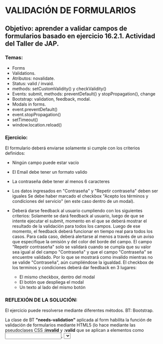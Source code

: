 # VALIDACIÓN DE FORMULARIOS

## Objetivo: aprender a validar campos de formularios basado en ejercicio 16.2.1. Actividad del Taller de JAP.
### Temas: 
- Forms
- Validations.
- Atributos: novalidate.
- Status: valid / invaid.
- methods: setCustomValidity() y checkValidity()
- Events: submit, methods: preventDefault() y stopPropagation(), change
- Bootstrap: validation, feedback, modal.
- Modals in forms.
- event.preventDefault() 
- event.stopPropagation()
- setTimeout()
- window.location.reload()

### Ejercicio:
El formulario deberá enviarse solamente si cumple con los criterios definidos:

- Ningún campo puede estar vacío
- El Email debe tener un formato valido
- La contraseña debe tener al menos 6 caracteres
- Los datos ingresados en "Contraseña" y "Repetir contraseña" deben ser iguales
Se debe haber marcado el checkbox "Acepto los términos y condiciones del servicio" (en este caso dentro de un modal).

- Deberá darse feedback al usuario cumpliendo con los siguientes criterios:
Solamente se dará feedback al usuario, luego de que se intente ejecutar el submit, momento en el que se deberá mostrar el resultado de la validación para todos los campos.
Luego de ese momento, el feedback deberá funcionar en tiempo real para todos los casos.
Para cada caso, deberá alertarse al menos a través de un aviso que especifique la omisión y del color del borde del campo.
El campo "Repetir contraseña" solo se validará cuando se cumpla que su valor sea igual al del campo "Contraseña" y que el campo "Contraseña" se encuentre validado. Por lo que se mostrará como invalido mientras no se valide "Contraseña", aún cumpliéndose la igualdad.
El checkbox de los terminos y condiciones deberá dar feedback en 3 lugares:
  - El mismo checkbox, dentro del modal
  - El botón que despliega el modal
  - Un texto al lado del mismo botón

 ### REFLEXIÓN DE LA SOLUCIÓN:

El ejercicio puede resolverse mediante diferentes métodos.
BT: Bootstrap.

La clase de BT **"needs-validation"** aplicada al form habilita la función de validación de formularios mediante HTML5 (lo hace mediante las pseudoclases CSS **:invalid** y **:valid** que se aplican a elementos como <input>, <select> y <textarea>). BT lo hace mediante la clase was-validated que se aplica generalmente al <form> y permite controlar cuando se se aplican los estilos (al submit del form).

Las clases **.is-valid** y **.is-invalid** también se utilizan para validación del lado del servidor.

El atributo **novalidate** permite desactivar la validación predeterminada del navegador. Se utiliza para desactivar la validación predeterminada y usar una personalizada (ej con BT).

Las clases **valid-feedback** e **invalid-feedback** se utilizan para mostrar un feedback sobre el campo del formualario. Se aplican a un div debajo del input deseado.

El atributo **required** aplicado a un input del form sirve para requerir que se complete el campo para poder hacer submit al form.

El atributo **minlength** se puede aplicar a un input text para solicitar un mínimo de longitud del texto para hacer submit al form.

El atributo **disabled** desactiva un campo de formulario, impidiendo que el usuario interactúe con él.

El atributo **checked** se aplica a radio o checkbox para mantener seleccionado dicho radio o checkbox.

El **evento change** en JavaScript es un evento que se dispara cuando el valor de un elemento de formulario cambia de estado, como un campo de entrada (<input>), un elemento select, o un campo de casilla de verificación (<input type="checkbox> o <input type="radio>).

La **función setTimeout** en JavaScript se utiliza para programar la ejecución de una función o un fragmento de código después de un retraso específico en milisegundos. 

**window.location.reload()** es una función para recargar la página web actual.

**window.location.href** es una función para redireccionar a otro link. Ej: window.location.href = "https://www.ejemplo.com";

El **método .checkValidity()** comprueba si el elemento tiene restricciones y si las cumple. Si el elemento no cumple sus restricciones, el navegador lanza un evento cancelable invalid (en-US) al momento y luego devuelve false. Ej: var result = selectElt.checkValidity();

El **metodo .setCustomValidity()** define el mensaje de validación (feedback mediante JS) personalizado para el elemento seleccionado con el mensaje.

**preventDefault()** Se utiliza para detener el comportamiento predeterminado de un evento. Por ejemplo, si tienes un enlace (<a>) y deseas evitar que se abra una nueva página cuando se hace clic, puedes usar event.preventDefault() para detener esa acción predeterminada.

**stopPropagation()**: Se utiliza para detener la propagación de un evento a través del DOM (Modelo de Objetos del Documento). Esto significa que si tienes elementos anidados y un evento se dispara en un elemento hijo, puedes usar event.stopPropagation() para evitar que el evento se propague a los elementos padre. Ejemplo: un div con event click y un button dentro con evento click: si tocamos el button se disparan ambos eventos, pero si agregamos event.stopPropagation() al evento del boton impide que se active el evento del contenedor.

## SOLUCION A MODAL DENTRO DE UN FORM

Colocar el boton del modal dentro del label de un input checkbox con display-none y atributo required y mediante JS asociar el input dentro del modal para modificar el atributo **checked** al hacer checked en el modal.




  
 


